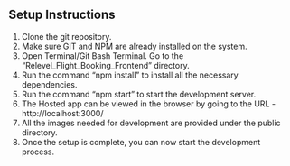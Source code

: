 ## Setup Instructions
1. Clone the git repository. 
2. Make sure GIT and NPM are already installed on the system.
3. Open Terminal/Git Bash Terminal. Go to the “Relevel_Flight_Booking_Frontend” directory.
4. Run the command “npm install” to install all the necessary dependencies.
5. Run the command “npm start” to start the development server.
6. The Hosted app can be viewed in the browser by going to the URL - http://localhost:3000/
7. All the images needed for development are provided under the public directory.	
8. Once the setup is complete, you can now start the development process.
